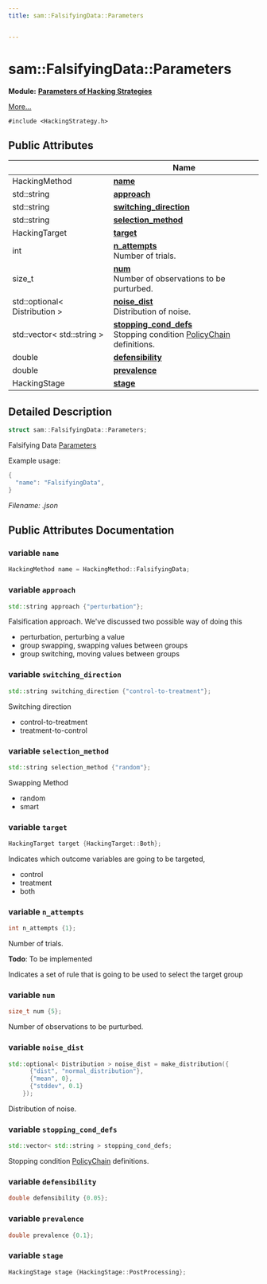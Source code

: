 ```yaml
---
title: sam::FalsifyingData::Parameters


---
```


# sam::FalsifyingData::Parameters


**Module:** **[Parameters of Hacking Strategies](/doxygen/Modules/group___hacking_strategies_parameters/)**

 [More...](#detailed-description)


`#include <HackingStrategy.h>`















## Public Attributes

|                | Name           |
| -------------- | -------------- |
| HackingMethod | **[name](/doxygen/Classes/structsam_1_1_falsifying_data_1_1_parameters/#variable-name)**  |
| std::string | **[approach](/doxygen/Classes/structsam_1_1_falsifying_data_1_1_parameters/#variable-approach)**  |
| std::string | **[switching_direction](/doxygen/Classes/structsam_1_1_falsifying_data_1_1_parameters/#variable-switching_direction)**  |
| std::string | **[selection_method](/doxygen/Classes/structsam_1_1_falsifying_data_1_1_parameters/#variable-selection_method)**  |
| HackingTarget | **[target](/doxygen/Classes/structsam_1_1_falsifying_data_1_1_parameters/#variable-target)**  |
| int | **[n_attempts](/doxygen/Classes/structsam_1_1_falsifying_data_1_1_parameters/#variable-n_attempts)** <br>Number of trials.  |
| size_t | **[num](/doxygen/Classes/structsam_1_1_falsifying_data_1_1_parameters/#variable-num)** <br>Number of observations to be purturbed.  |
| std::optional< Distribution > | **[noise_dist](/doxygen/Classes/structsam_1_1_falsifying_data_1_1_parameters/#variable-noise_dist)** <br>Distribution of noise.  |
| std::vector< std::string > | **[stopping_cond_defs](/doxygen/Classes/structsam_1_1_falsifying_data_1_1_parameters/#variable-stopping_cond_defs)** <br>Stopping condition [PolicyChain]() definitions.  |
| double | **[defensibility](/doxygen/Classes/structsam_1_1_falsifying_data_1_1_parameters/#variable-defensibility)**  |
| double | **[prevalence](/doxygen/Classes/structsam_1_1_falsifying_data_1_1_parameters/#variable-prevalence)**  |
| HackingStage | **[stage](/doxygen/Classes/structsam_1_1_falsifying_data_1_1_parameters/#variable-stage)**  |






## Detailed Description

```cpp
struct sam::FalsifyingData::Parameters;
```



























Falsifying Data [Parameters](/doxygen/Classes/structsam_1_1_falsifying_data_1_1_parameters/)

Example usage: 

```cpp
{
  "name": "FalsifyingData",
}
```

_Filename: .json_











## Public Attributes Documentation

### variable `name`

```cpp
HackingMethod name = HackingMethod::FalsifyingData;
```





























### variable `approach`

```cpp
std::string approach {"perturbation"};
```



























Falsification approach. We've discussed two possible way of doing this

* perturbation, perturbing a value
* group swapping, swapping values between groups
* group switching, moving values between groups 


### variable `switching_direction`

```cpp
std::string switching_direction {"control-to-treatment"};
```



























Switching direction

* control-to-treatment
* treatment-to-control 


### variable `selection_method`

```cpp
std::string selection_method {"random"};
```



























Swapping Method

* random
* smart 


### variable `target`

```cpp
HackingTarget target {HackingTarget::Both};
```



























Indicates which outcome variables are going to be targeted,

* control
* treatment
* both 


### variable `n_attempts`

```cpp
int n_attempts {1};
```

Number of trials. 















**Todo**: To be implemented 











Indicates a set of rule that is going to be used to select the target group 


### variable `num`

```cpp
size_t num {5};
```

Number of observations to be purturbed. 




























### variable `noise_dist`

```cpp
std::optional< Distribution > noise_dist = make_distribution({
      {"dist", "normal_distribution"},
      {"mean", 0},
      {"stddev", 0.1}
    });
```

Distribution of noise. 




























### variable `stopping_cond_defs`

```cpp
std::vector< std::string > stopping_cond_defs;
```

Stopping condition [PolicyChain]() definitions. 




























### variable `defensibility`

```cpp
double defensibility {0.05};
```





























### variable `prevalence`

```cpp
double prevalence {0.1};
```





























### variable `stage`

```cpp
HackingStage stage {HackingStage::PostProcessing};
```


































